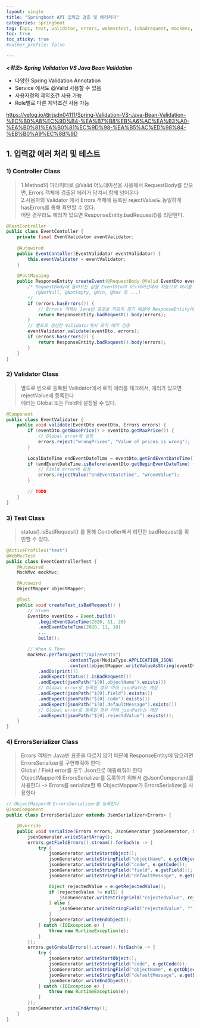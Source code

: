 ```yaml
---
layout: single
title: "Springboot API 입력값 검증 및 에러처리"
categories: springboot
tag: [api, test, validator, errors, webmvctest, isbadrequest, mockmvc, objectmapper, andexpect, requestbody, jsoncomponent]
toc: true
toc_sticky: true
#author_profile: false

---
```




***<참조> Spring Validation VS Java Bean Validation***

- 다양한 Spring Validation Annotation
- Service 에서도 @Valid 사용할 수 있음
- 사용자정의 제약조건 사용 가능
- Role별로 다른 제약조건 사용 가능

https://velog.io/@rjsdn04111/Spring-Validation-VS-Java-Bean-Validation-%EC%B0%A8%EC%9D%B4-%EA%B7%B8%EB%A6%AC%EA%B3%A0-%EA%B0%81%EA%B0%81%EC%9D%98-%EA%B5%AC%ED%98%84-%EB%B0%A9%EC%8B%9D



## 1. 입력값 에러 처리 및 테스트

### 1) Controller Class

> 1.Method의 파라미터로 @Valid 어노테이션을 사용해서 RequestBody를 받으면, Errors 객체에 검출된 에러가 담겨서 함께 넘어온다 <br>2.사용자의 Validator 에서 Errors 객체에 등록된 rejectValue도 동일하게 hasErrors를 통해 확인할 수 있다.<br>어떤 경우라도 에러가 있으면 ResponseEntity.badRequest()를 리턴한다.

```java
@RestController
public class EventContoller {
    private final EventValidator eventValidator;
    
    @Autowired
    public EventContoller(EventValidator eventValidator) {
        this.eventValidator = eventValidator;
    }
    
	@PostMapping
    public ResponseEntity createEvent(@RequestBody @Valid EventDto eventDto, Errors errors) {
        /* RequestBody에 들어오는 값을 EventDto의 어노테이션에서 자동으로 에러를 검출
           (@NotNull, @NotEmpty, @Min, @Max 등 ...)
        */
        if (errors.hasErrors()) {
            // Errors 객체는 Java빈 표준을 따르지 않기 때문에 ResponseEntity에 담으려면 ErrorsSerializer를 구현해줘야 한다.
            return ResponseEntity.badRequest().body(errors);
        }
        // 별도로 생성한 Validator에서 로직 에러 검증
        eventValidator.validate(eventDto, errors);
        if (errors.hasErrors()) {
            return ResponseEntity.badRequest().body(errors);
        }
    }
}    
```

### 2) Validator Class

> 별도로 빈으로 등록된 Vailidator에서 로직 에러를 체크해서, 에러가 있으면 rejectValue에 등록한다 <br>에러는 Global 또는 Field에 설정될 수 있다. 

``` java
@Component
public class EventValidator {
    public void validate(EventDto eventDto, Errors errors) {
        if (eventDto.getBasePrice() > eventDto.getMaxPrice()) {
            // Global error에 설정
            errors.reject("wrongPrices", "Value of prices is wrong");
        }
        
        LocalDateTime endEventDateTime = eventDto.getEndEventDateTime();
        if (endEventDateTime.isBefore(eventDto.getBeginEventDateTime) {
            // Field error에 설정
            errors.rejectValue("endEventDateTime", "wroneValue");
        }
            
        // TODO
    }
}
```

### 3) Test Class

> status().isBadRequest() 를 통해 Controller에서 리턴한 badRequest를 확인할 수 있다.

```java
@ActiveProfiles("test")
@WebMvcTest
public class EventControllerTest {
    @Autowired
    MockMvc mockMvc;

    @Autowird 	
    ObjectMapper objectMapper;

    @Test
    public void createTest_isBadRequest() {
        // Given
        EventDto eventDto = Event.build()
            .beginEventDateTime(2020, 11, 20)
            .endEventDateTime(2020, 11, 18)
            ...
            build();

        // When & Then
        mockMvc.perform(post("/api/events")
                       .contentType(MediaType.APPLICATION_JSON)
                       .content(objectMapper.writeValueAsString(eventDto)))
            .andDo(print())
            .andExpect(status().isBadRequest())
            .andExpect(jsonPath("$[0].objectName").exists())
            // Global error로 등록된 경우 아래 jsonPath는 깨짐
            .andExpect(jsonPath("$[0].field").exists())
            .andExpect(jsonPath("$[0].code").exists())
            .andExpect(jsonPath("$[0].defaultMessage").exists())
            // Global error로 등록된 경우 아래 jsonPath는 깨짐
            .andExpect(jsonPath("$[0].rejectdValue").exists());
    }
}
```

### 4) ErrorsSerializer Class

> Errors 객체는 Java빈 표준을 따르지 않기 때문에 ResponseEntity에 담으려면 ErrorsSerializer를 구현해줘야 한다.<br>Global / Field error를 모두 Json으로 매핑해줘야 한다<br>ObjectMapper에 ErrorsSerializer를 등록하기 위해서 @JsonComponent를 사용한다 -> Errors를 serialize할 때 ObjectMapper가 ErrorsSerializer를 사용한다

```java
// ObjectMapper에 ErrorsSerializer를 등록한다
@JsonComponent
public class ErrorsSerializer extends JsonSerializer<Errors> {

    @Override
    public void serialize(Errors errors, JsonGenerator jsonGenerator, SerializerProvider serializerProvider) throws IOException {
        jsonGenerator.writeStartArray();
        errors.getFieldErrors().stream().forEach(e -> {
            try {
                jsonGenerator.writeStartObject();
                jsonGenerator.writeStringField("objectName", e.getObjectName());
                jsonGenerator.writeStringField("code", e.getCode());
                jsonGenerator.writeStringField("field", e.getField());
                jsonGenerator.writeStringField("defaultMessage", e.getDefaultMessage());

                Object rejectedValue = e.getRejectedValue();
                if (rejectedValue != null) {
                    jsonGenerator.writeStringField("rejectedValue", rejectedValue.toString());
                } else {
                    jsonGenerator.writeStringField("rejectedValue", "");
                }
                jsonGenerator.writeEndObject();
            } catch (IOException e) {
                throw new RuntimeException(e);
            }
        });
        errors.getGrobalErrors().stream().forEach(e -> {
            try {
                jsonGenerator.writeStartObject();
                jsonGenerator.writeStringField("code", e.getCode());
                jsonGenerator.writeStringField("objectName", e.getObjectName());
                jsonGenerator.writeStringField("defaultMessage", e.getDefaultMessage());
                jsonGenerator.writeEndObject();
            } catch (IOException e) {
                throw new RuntimeException(e);
            }
        });
        jsonGenerator.writeEndArray();
    }
}
```

